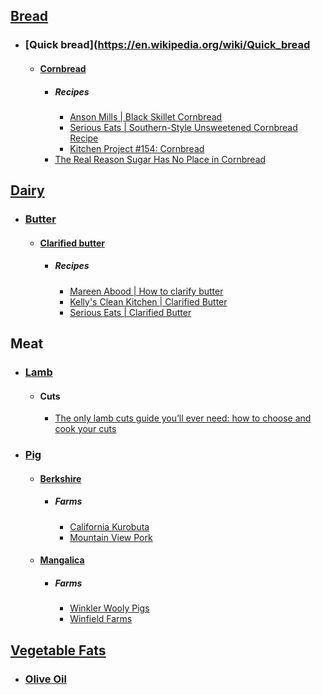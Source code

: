 ## [Bread](https://en.wikipedia.org/wiki/Bread)
- ### [Quick bread](https://en.wikipedia.org/wiki/Quick_bread
	- #### [Cornbread](https://en.wikipedia.org/wiki/Cornbread)
		- ##### Recipes
			- [Anson Mills | Black Skillet Cornbread](https://www.ansonmills.com/recipes/464?recipes_by=grain)
			- [Serious Eats | Southern-Style Unsweetened Cornbread Recipe](https://www.seriouseats.com/southern-unsweetened-cornbread-recipe)
			- [Kitchen Project #154: Cornbread](https://kitchenprojects.substack.com/p/kitchen-project-154-cornbread)
		- [The Real Reason Sugar Has No Place in Cornbread](https://www.seriouseats.com/why-southern-cornbread-shouldnt-have-sugar)

## [Dairy](https://en.wikipedia.org/wiki/Dairy_product)
- ### [Butter](https://en.wikipedia.org/wiki/Butter)
	- #### [Clarified butter](https://en.wikipedia.org/wiki/Clarified_butter)
		- ##### Recipes
			- [Mareen Abood | How to clarify butter](https://maureenabood.com/how-to-clarify-butter/)
			- [Kelly's Clean Kitchen | Clarified Butter](https://kellyscleankitchen.com/2022/02/25/clarified-butter/)
			- [Serious Eats | Clarified Butter](https://www.seriouseats.com/clarified-butter-recipe)
## Meat
- ### [Lamb](https://en.wikipedia.org/wiki/Lamb_and_mutton)
	- #### Cuts
		- [The only lamb cuts guide you’ll ever need: how to choose and cook your cuts](https://medium.com/farmdrop/the-only-lamb-cuts-guide-youll-ever-need-how-to-choose-and-cook-your-cuts-29419edf875b)
- ### [Pig](https://en.wikipedia.org/wiki/Pig)
	- #### [Berkshire](https://en.wikipedia.org/wiki/Berkshire_pig)
		- ##### Farms
			- [California Kurobuta](https://californiakurobuta.com/)
			- [Mountain View Pork](https://www.mountainviewpork.com/)
	- #### [Mangalica](https://en.wikipedia.org/wiki/Mangalica)
		- ##### Farms
			- [Winkler Wooly Pigs](https://mangalitsawoolypigs.com/)
			- [Winfield Farms](https://www.winfieldfarm.us/)

## [Vegetable Fats](https://en.wikipedia.org/wiki/Vegetable_oil)
- ### [Olive Oil](https://en.wikipedia.org/wiki/Olive_oil)